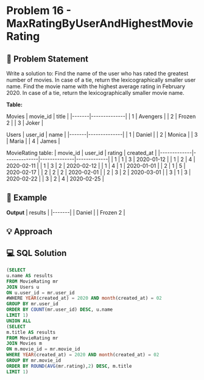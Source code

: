 # Problem 16 - MaxRatingByUserAndHighestMovieRating


## 📄 Problem Statement
Write a solution to:
Find the name of the user who has rated the greatest number of movies. In case of a tie, return the lexicographically smaller user name.
Find the movie name with the highest average rating in February 2020. In case of a tie, return the lexicographically smaller movie name. 

**Table:** 

Movies 
| movie_id    |  title       |
|-------|--------------|
| 1           | Avengers     |
| 2           | Frozen 2     |
| 3           | Joker        |

Users
| user_id     |  name        |
|-------|--------------|
| 1           | Daniel       |
| 2           | Monica       |
| 3           | Maria        |
| 4           | James        |

MovieRating table:
| movie_id    | user_id      | rating       | created_at  |
|-------------|--------------|--------------|-------------|
| 1           | 1            | 3            | 2020-01-12  |
| 1           | 2            | 4            | 2020-02-11  |
| 1           | 3            | 2            | 2020-02-12  |
| 1           | 4            | 1            | 2020-01-01  |
| 2           | 1            | 5            | 2020-02-17  | 
| 2           | 2            | 2            | 2020-02-01  | 
| 2           | 3            | 2            | 2020-03-01  |
| 3           | 1            | 3            | 2020-02-22  | 
| 3           | 2            | 4            | 2020-02-25  | 

## 🧪 Example

**Output**
| results      |
|-------|
| Daniel       |
| Frozen 2     |

## 💡 Approach


## 💻 SQL Solution

```sql
(SELECT
u.name AS results
FROM MovieRating mr
JOIN Users u
ON u.user_id = mr.user_id
#WHERE YEAR(created_at) = 2020 AND month(created_at) = 02
GROUP BY mr.user_id
ORDER BY COUNT(mr.user_id) DESC, u.name
LIMIT 1)
UNION ALL
(SELECT
m.title AS results
FROM MovieRating mr
JOIN Movies m
ON m.movie_id = mr.movie_id
WHERE YEAR(created_at) = 2020 AND month(created_at) = 02
GROUP BY mr.movie_id
ORDER BY ROUND(AVG(mr.rating),2) DESC, m.title
LIMIT 1)
